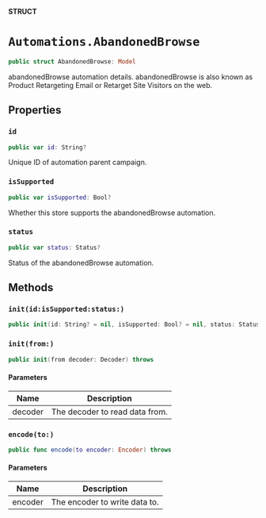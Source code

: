**STRUCT**

# `Automations.AbandonedBrowse`

```swift
public struct AbandonedBrowse: Model
```

abandonedBrowse automation details. abandonedBrowse is also known as Product Retargeting Email or Retarget Site Visitors on the web.

## Properties
### `id`

```swift
public var id: String?
```

Unique ID of automation parent campaign.

### `isSupported`

```swift
public var isSupported: Bool?
```

Whether this store supports the abandonedBrowse automation.

### `status`

```swift
public var status: Status?
```

Status of the abandonedBrowse automation.

## Methods
### `init(id:isSupported:status:)`

```swift
public init(id: String? = nil, isSupported: Bool? = nil, status: Status? = nil)
```

### `init(from:)`

```swift
public init(from decoder: Decoder) throws
```

#### Parameters

| Name | Description |
| ---- | ----------- |
| decoder | The decoder to read data from. |

### `encode(to:)`

```swift
public func encode(to encoder: Encoder) throws
```

#### Parameters

| Name | Description |
| ---- | ----------- |
| encoder | The encoder to write data to. |
